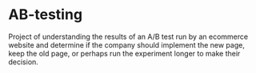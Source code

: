 # AB-testing
Project of understanding the results of an A/B test run by an ecommerce website and determine if the company should implement the new page, keep the old page, or perhaps run the experiment longer to make their decision.
